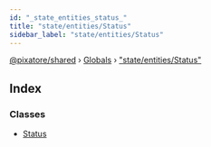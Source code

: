 ```yaml
---
id: "_state_entities_status_"
title: "state/entities/Status"
sidebar_label: "state/entities/Status"
---
```


[@pixatore/shared](../index.md) › [Globals](../globals.md) › ["state/entities/Status"](_state_entities_status_.md)

## Index

### Classes

* [Status](../classes/_state_entities_status_.status.md)
